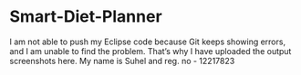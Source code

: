 # Smart-Diet-Planner
I am not able to push my Eclipse code because Git keeps showing errors, and I am unable to find the problem. That’s why I have uploaded the output screenshots here. 
My name is Suhel  and reg. no - 12217823 

